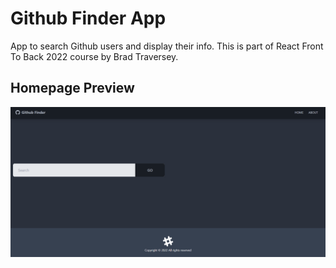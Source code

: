 # Github Finder App

App to search Github users and display their info. This is part of React Front To Back 2022 course by Brad Traversey.

## Homepage Preview

![Homepage](public/images/home.PNG)
